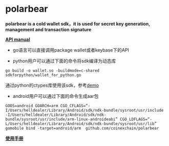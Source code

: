 # polarbear
**polarbear is a cold wallet sdk，it is used for secret key generation, management and transaction signature**

[**API manual**](https://github.com/coinexchain/polarbear/blob/master/doc/api.md)

- go语言可以直接调用package wallet或者keybase下的API

- python用户可以通过下面的命令将sdk编译为动态库

```
go build -o wallet.so -buildmode=c-shared sdkforpython/wallet_for_python.go
```

通过python的ctypes库使用该sdk，参考[demo](https://github.com/coinexchain/polarbear/blob/master/sdkforpython/demo.py)

- android用户可以通过下面的命令生成aar包

```
GOOS=android GOARCH=arm CGO_CFLAGS=“-I/Users/helldealer/Library/Android/sdk/ndk-bundle/sysroot/usr/include -I/Users/helldealer/Library/Android/sdk/ndk-bundle/sysroot/usr/include/arm-linux-androideabi” CGO_LDFLAGS=“-L/Users/helldealer/Library/Android/sdk/ndk-bundle/sysroot/usr/lib” gomobile bind -target=android/arm  github.com/coinexchain/polarbear
```

[**使用手册**](https://github.com/coinexchain/polarbear/blob/master/doc/manual.md)

